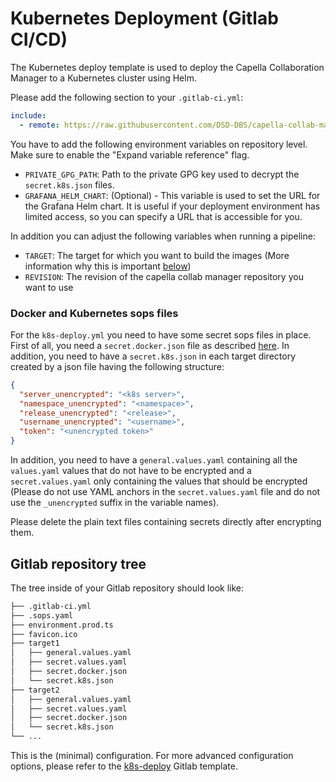 <!--
 ~ SPDX-FileCopyrightText: Copyright DB Netz AG and the capella-collab-manager contributors
 ~ SPDX-License-Identifier: Apache-2.0
 -->

# Kubernetes Deployment (Gitlab CI/CD)

The Kubernetes deploy template is used to deploy the Capella Collaboration
Manager to a Kubernetes cluster using Helm.

Please add the following section to your `.gitlab-ci.yml`:

```yaml
include:
  - remote: https://raw.githubusercontent.com/DSD-DBS/capella-collab-manager/${CAPELLA_COLLABORATION_MANAGER_REVISION}/ci-templates/gitlab/k8s-deploy.yml
```

You have to add the following environment variables on repository level. Make
sure to enable the "Expand variable reference" flag.

- `PRIVATE_GPG_PATH`: Path to the private GPG key used to decrypt the
  `secret.k8s.json` files.
- `GRAFANA_HELM_CHART`: (Optional) - This variable is used to set the URL for
  the Grafana Helm chart. It is useful if your deployment environment has
  limited access, so you can specify a URL that is accessible for you.

In addition you can adjust the following variables when running a pipeline:

- `TARGET`: The target for which you want to build the images (More information
  why this is important [below](#docker-and-kubernetes-sops-files))
- `REVISION`: The revision of the capella collab manager repository you want to
  use

### Docker and Kubernetes sops files

For the `k8s-deploy.yml` you need to have some secret sops files in place.
First of all, you need a `secret.docker.json` file as described
[here](#docker-sops-file). In addition, you need to have a `secret.k8s.json` in
each target directory created by a json file having the following structure:

```json
{
  "server_unencrypted": "<k8s server>",
  "namespace_unencrypted": "<namespace>",
  "release_unencrypted": "<release>",
  "username_unencrypted": "<username>",
  "token": "<unencrypted token>"
}
```

In addition, you need to have a `general.values.yaml` containing all the
`values.yaml` values that do not have to be encrypted and a
`secret.values.yaml` only containing the values that should be encrypted
(Please do not use YAML anchors in the `secret.values.yaml` file and do not use
the `_unencrypted` suffix in the variable names).

Please delete the plain text files containing secrets directly after encrypting
them.

## Gitlab repository tree

The tree inside of your Gitlab repository should look like:

```zsh
├── .gitlab-ci.yml
├── .sops.yaml
├── environment.prod.ts
├── favicon.ico
├── target1
│   ├── general.values.yaml
│   ├── secret.values.yaml
│   ├── secret.docker.json
│   └── secret.k8s.json
├── target2
│   ├── general.values.yaml
│   ├── secret.values.yaml
│   ├── secret.docker.json
│   └── secret.k8s.json
└── ...
```

This is the (minimal) configuration. For more advanced configuration options,
please refer to the
[k8s-deploy](https://github.com/DSD-DBS/capella-collab-manager/blob/main/ci-templates/gitlab/k8s-deploy.yml)
Gitlab template.
